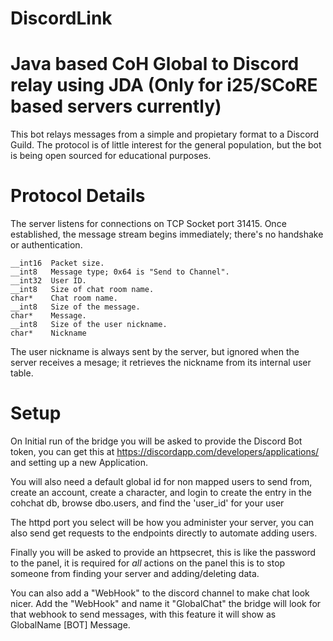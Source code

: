 # DiscordLink
Java based CoH Global to Discord relay using JDA (Only for i25/SCoRE based servers currently)
=========

This bot relays messages from a simple and propietary format to a Discord Guild.
The protocol is of little interest for the general population, but the bot is
being open sourced for educational purposes.

Protocol Details
================

The server listens for connections on TCP Socket port 31415. Once established,
the message stream begins immediately; there's no handshake or authentication.

    __int16  Packet size.
    __int8   Message type; 0x64 is "Send to Channel".
    __int32  User ID.
    __int8   Size of chat room name.
    char*    Chat room name.
    __int8   Size of the message.
    char*    Message.
    __int8   Size of the user nickname.
    char*    Nickname

The user nickname is always sent by the server, but ignored when the server
receives a mesage; it retrieves the nickname from its internal user table.

Setup
=========

On Initial run of the bridge you will be asked to provide the Discord Bot token,
you can get this at https://discordapp.com/developers/applications/ and setting
up a new Application.

You will also need a default global id for non mapped users to send from,
create an account, create a character, and login to create the entry in the
cohchat db, browse dbo.users, and find the 'user_id' for your user

The httpd port you select will be how you administer your server, you can also send
get requests to the endpoints directly to automate adding users.

Finally you will be asked to provide an httpsecret, this is like the password to the panel,
it is required for *all* actions on the panel this is to stop someone from finding your server
and adding/deleting data.

You can also add a "WebHook" to the discord channel to make chat look nicer.  Add the "WebHook" and name it "GlobalChat" the bridge will look for that webhook to send messages, with this feature it will show as GlobalName [BOT] Message.
